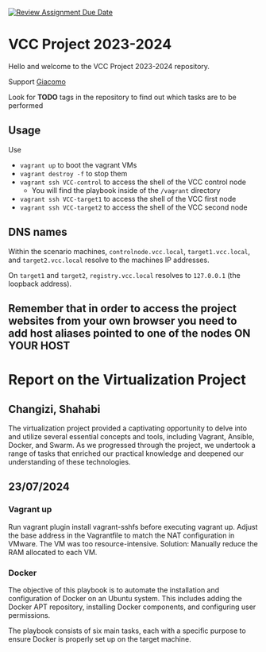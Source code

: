 [![Review Assignment Due Date](https://classroom.github.com/assets/deadline-readme-button-24ddc0f5d75046c5622901739e7c5dd533143b0c8e959d652212380cedb1ea36.svg)](https://classroom.github.com/a/wVIqdTGN)
# VCC Project 2023-2024

Hello and welcome to the VCC Project 2023-2024 repository.

Support [Giacomo](mailto:giacomo.longo@dibris.unige.it)

Look for **TODO** tags in the repository to find out which tasks are to be performed

## Usage

Use

- `vagrant up` to boot the vagrant VMs
- `vagrant destroy -f` to stop them
- `vagrant ssh VCC-control` to access the shell of the VCC control node
  - You will find the playbook inside of the `/vagrant` directory
- `vagrant ssh VCC-target1` to access the shell of the VCC first node
- `vagrant ssh VCC-target2` to access the shell of the VCC second node

## DNS names

Within the scenario machines, `controlnode.vcc.local`, `target1.vcc.local`, and `target2.vcc.local` resolve to the machines IP addresses.

On `target1` and `target2`, `registry.vcc.local` resolves to `127.0.0.1` (the loopback address).

**Remember that in order to access the project websites from your own browser you need to add host aliases pointed to one of the nodes ON YOUR HOST**
--------------------------------------------------------------------------------------------
# Report on the Virtualization Project
## Changizi, Shahabi

The virtualization project provided a captivating opportunity to delve into and utilize several essential concepts and tools, including Vagrant, Ansible, Docker, and Swarm. As we progressed through the project, we undertook a range of tasks that enriched our practical knowledge and deepened our understanding of these technologies.

## 23/07/2024
### Vagrant up
Run vagrant plugin install vagrant-sshfs before executing vagrant up.
Adjust the base address in the Vagrantfile to match the NAT configuration in VMware.
The VM was too resource-intensive.
Solution: Manually reduce the RAM allocated to each VM.

### Docker
The objective of this playbook is to automate the installation and configuration of Docker on an Ubuntu system. This includes adding the Docker APT repository, installing Docker components, and configuring user permissions.

The playbook consists of six main tasks, each with a specific purpose to ensure Docker is properly set up on the target machine.





